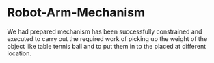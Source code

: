 # Robot-Arm-Mechanism
We had prepared mechanism has been successfully constrained and executed to carry out the required work of picking up the weight of the object like table tennis ball and to put them in to the placed at different location.
